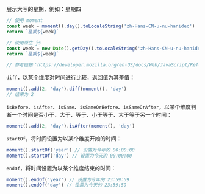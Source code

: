展示大写的星期，例如：星期四

```js
// 使用 moment
const week = moment().day().toLocaleString('zh-Hans-CN-u-nu-hanidec')
return `星期${week}`

// 使用原生 js
const week = new Date().getDay().toLocaleString('zh-Hans-CN-u-nu-hanidec')
return `星期${week}`

// 参考链接：https://developer.mozilla.org/en-US/docs/Web/JavaScript/Reference/Global_Objects/Number/toLocaleString
```

`diff`，以某个维度对时间进行比较，返回值为其差值：

```js
moment().add(2, 'day').diff(moment(), 'day') 
// 结果为 2
```

`isBefore`、`isAfter`、`isSame`、`isSameOrBefore`、`isSameOrAfter`，以某个维度判断一个时间是否小于、大于、等于、小于等于、大于等于另一个时间：

```js
moment().add(2, 'day').isAfter(moment(), 'day') 
```

`startOf`，将时间设置为以某个维度开始的时间：

```js
moment().startOf('year') // 设置为今年的 00:00:00
moment().startOf('day') // 设置为今天的 00:00:00
```

`endOf`，将时间设置为以某个维度结束的时间：

```js
moment().endOf('year') // 设置为今年的 23:59:59
moment().endOf('day') // 设置为今天的 23:59:59
```



